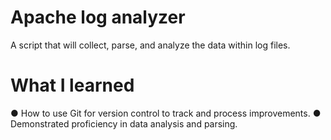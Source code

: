 # Apache log analyzer
A script that will collect, parse, and analyze the data within log files.
# What I learned
● How to use Git for version control to track and process improvements.
● Demonstrated proficiency in data analysis and parsing.
